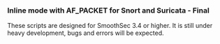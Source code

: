 <h3>Inline mode with AF_PACKET for Snort and Suricata - Final</h3>

These scripts are designed for SmoothSec 3.4 or higher.  It is still under heavy development, bugs and errors will be expected. 
